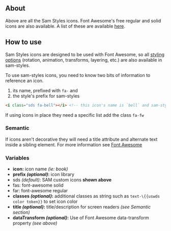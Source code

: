 ## About
Above are all the Sam Styles icons. Font Awesome's free regular and solid icons are also available. A list of these are available [here](https://fontawesome.com/icons?d=gallery&s=regular,solid&m=free).

## How to use
Sam Styles icons are designed to be used with Font Awesome, so all [styling options](https://fontawesome.com/how-to-use/on-the-web/styling) (rotation, animation, transforms, layering, etc.) are also available in sam-styles.

To use sam-styles icons, you need to know two bits of information to reference an icon.
1. its name, prefixed with `fa-` and
2. the style's prefix for sam-styles

```html
<i class="sds fa-bell"></i> <!-- this icon's name is `bell` and sam-styles prefix is 'sds' -->
```

If using icons in place they need a specific list add the class ```fa-fw```

### Semantic
If icons aren't decorative they will need a title attribute and alternate text inside a sibling element. For more information see [Font Awesome](https://fontawesome.com/how-to-use/on-the-web/other-topics/accessibility)

### Variables
- **icon:** icon name *(ie: book)*
- **prefix *(optional)*:** icon library
 - sds *(default)*: SAM custom icons **shown above**
 - fas: font-awesome solid
 - far: font-awesome regular
- **classes *(optional)*:** additional classes as string such as `text-\{{uswds color token}}` to set icon color
- **title *(optional)*:** title/description for screen readers *(see Semantic section)*
- **dataTransform *(optional)*:** Use of Font Awesome data-transform property *(see above)*
